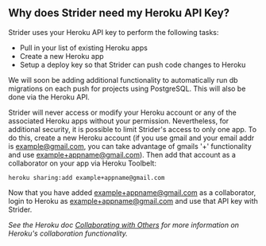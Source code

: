 
## Why does Strider need my Heroku API Key?

Strider uses your Heroku API key to perform the following tasks:

- Pull in your list of existing Heroku apps
- Create a new Heroku app
- Setup a deploy key so that Strider can push code changes to Heroku

We will soon be adding additional functionality to automatically run db migrations on each push for projects using PostgreSQL. This will also be done via the Heroku API.

Strider will never access or modify your Heroku account or any of the associated Heroku apps without your permission. Nevertheless, for additional security, it is possible to limit Strider's access to only one app. To do this, create a new Heroku account (if you use gmail and your email addr is example@gmail.com, you can take advantage of gmails '+' functionality and use example+appname@gmail.com). Then add that account as a collaborator on your app via Heroku Toolbelt:

    heroku sharing:add example+appname@gmail.com

Now that you have added example+appname@gmail.com as a collaborator, login to Heroku as example+appname@gmail.com and use that API key with Strider.

_See the Heroku doc [Collaborating with Others](https://devcenter.heroku.com/articles/sharing) for more information on Heroku's collaboration functionality._
